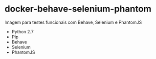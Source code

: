 # docker-behave-selenium-phantom
Imagem para testes funcionais com Behave, Selenium e PhantomJS

- Python 2.7
- Pip
- Behave
- Selenium
- PhantomJS
